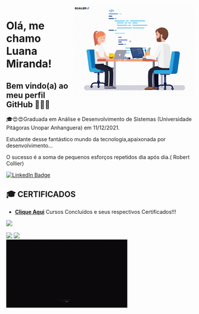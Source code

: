 <img src = "giphy.gif" width="325px" align="right">

# Olá, me chamo Luana Miranda! 
## Bem vindo(a) ao meu perfil GitHub 👋😍🤩

🎓😍😍Graduada em Análise e Desenvolvimento de Sistemas (Universidade Pitágoras Unopar Anhanguera) em 11/12/2021.



Estudante desse fantástico mundo da tecnologia,apaixonada por desenvolvimento...

O sucesso é a soma de pequenos esforços repetidos dia após dia.( Robert Collier)

  <div id="badges">
  <a href = "https://github.com/luanamiranda23">
    <img src="https://img.shields.io/badge/LinkedIn-blue?style=for-the-badge&logo=linkedin&logoColor=white" alt="LinkedIn Badge"/>
  </a>
</div>


## 🎓 CERTIFICADOS

- **[Clique Aqui](https://github.com/luanamiranda23/Certificados)** Cursos Concluídos e seus respectivos Certificados!!!

<p align="left">
  <a href="https://skillicons.dev">
    <img src="https://skillicons.dev/icons?i=git,github,html,css,javascript,angular,vue,react,php,laravel,mysql,vscode,bootstrap,java,eclipse" />
  </a>
</p>

<div align = "left">
<img height = "200em" src="https://github-readme-stats.vercel.app/api/top-langs/?username=luanamiranda23&show_icons=true&theme=bear&count_private=true"/>

<img height = "200em" src="https://github-readme-stats.vercel.app/api?username=luanamiranda23&show_icons=true&show_icons=true&theme=bear&count_private=true" />

</div>

<img src = "banner.gif" width="325px" align="left">

